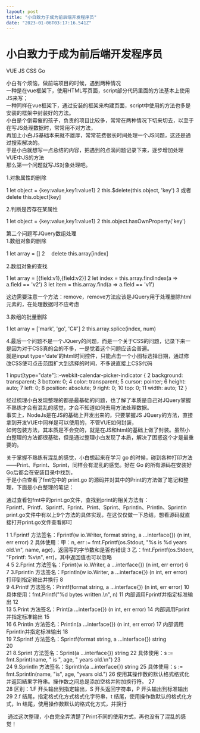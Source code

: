 ```yaml
---
layout: post
title: "小白致力于成为前后端开发程序员"
date: "2023-01-06T03:17:16.541Z"
---
```

小白致力于成为前后端开发程序员
===============

VUE JS CSS Go

小白有个烦恼，做前端项目的时候，遇到两种情况  
一种是在vue框架下，使用HTML写页面，script部分代码里面的方法基本上使用JS来写；  
一种同样在vue框架下，通过安装的框架来构建页面，script中使用的方法也多是安装的框架中封装好的方法。  
小白是个倒霉催的孩子，负责的项目比较多，常常在两种情况下切来切去，以至于在写JS处理数据时，常常用不对方法，  
再加上小白JS基础本来就不雄厚，常常花费很长时间处理一个JS问题，这还是通过搜索解决的。  
于是小白就想写一点总结的内容，把遇到的点滴问题记录下来，逐步增加处理VUE中JS的方法  
那么第一个问题就写JS对象处理吧。

1.对象属性的删除

1   let object = {key:value,key1:value1}
2   this.$delete(this.object, 'key')
3   或者 delete this.object\[key\]

2.判断是否存在某属性

1   let object = {key:value,key1:value1}
2   this.object.hasOwnProperty('key') 

第二个问题写JQuery数组处理  
1.数组对象的删除

1   let array = \[\]
2 　delete this.array\[index\]

2.数组对象的查找

1   let array = \[{field:v1},{field:v2}\]
2   let index = this.array.findIndex(a => a.field == 'v2')
3   let item = this.array.find(a => a.field == 'v1')

这边需要注意一个方法：remove，remove方法应该是JQuery用于处理删除html元素的，在处理数据时不应考虑

3.数组的批量删除

1   let array = \['mark', 'go', 'C#'\]
2   this.array.splice(index, num)

4.最后一个问题不是一个JQuery的问题，而是一个关于CSS的问题，记录下来一是因为对于CSS真的会的不多，一是觉着这个问题应该会普遍。  
就是input type='date'的html时间控件，只能点击一个小图标选择日期，通过修改CSS使可点击范围扩大到选择的时间，不多说直接上CSS代码

 1 input\[type="date"\]::-webkit-calendar-picker-indicator {
 2         background: transparent;
 3         bottom: 0;
 4         color: transparent;
 5         cursor: pointer;
 6         height: auto;
 7         left: 0;
 8         position: absolute;
 9         right: 0;
10         top: 0;
11         width: auto;
12     }

经过梳理小白发现整理的都是最基础的问题，也了解了本质是自己对JQuery掌握不熟练才会有混乱的感觉，才会不知道如何去用方法处理数据。  
事实上，NodeJs是在JS的基础上开发出来的，只要掌握JS JQuery的方法，直接拿到开发VUE中同样是可以使用的，不管VUE如何封装，  
如何包装方法，其本质是不会变的，就是在JS和html的基础上做了封装。虽然小白整理的方法都很基础，但是通过整理小白发现了本质，解决了困惑这个才是最重要的。

关于掌握不熟练有混乱的感觉，小白想起来在学习 go 的时候，碰到各种打印方法——Print、Fprint、Sprint，同样会有混乱的感觉。好在 Go 的所有源码在安装好Go后都会在安装目录中找到，  
于是小白查看了fmt包中的 print.go 的源码并对其中的Print的方法做了笔记和整理，下面是小白整理的笔记：

通过查看包fmt中的print.go文件，查找到print的相关方法有：  
Fprintf、Printf、Sprintf、Fprint、Print、Sprint、Fprintln、Println、Sprintln  
print.go文件中有以上9个方法的具体实现，在这仅仅做一下总结，想看源码就直接打开print.go文件查看即可

 1         1.Fprintf 方法签名：Fprintf(w io.Writer, format string, a ...interface{}) (n int, err error)
 2                   具体使用：甲：n, err := fmt.Fprintf(os.Stdout, "%s is %d years old.\\n", name, age)，返回写的字节数和是否有错误
 3                           乙：fmt.Fprintf(os.Stderr, "Fprintf: %v\\n", err)，其中返回值也可以忽略    
 4 
 5         2.Fprint   方法签名：Fprint(w io.Writer, a ...interface{}) (n int, err error)
 6         
 7         3.Fprintln 方法签名：Fprintln(w io.Writer, a ...interface{}) (n int, err error) 打印到指定输出并换行
 8         
 9         4.Printf   方法签名：Printf(format string, a ...interface{}) (n int, err error)
10                    具体使用：fmt.Printf("%d bytes written.\\n", n) 
11 内部调用Fprintf并指定标准输出
12         
13         5.Print    方法签名：Print(a ...interface{}) (n int, err error)
14 内部调用Fprint并指定标准输出
15         
16         6.Println  方法签名：Println(a ...interface{}) (n int, err error)
17 内部调用Fprintln并指定标准输出
18         
19         7.Sprintf  方法签名：Sprintf(format string, a ...interface{}) string                
20         
21         8.Sprint   方法签名：Sprint(a ...interface{}) string
22                    具体使用：s := fmt.Sprint(name, " is ", age, " years old.\\n")
23                 
24         9.Sprintln 方法签名：Sprintln(a ...interface{}) string
25                    具体使用：s := fmt.Sprintln(name, "is", age, "years old.")
26 使用其操作数的默认格式格式化并返回結果字符串。操作数之间总是添加空格并附加换行符。
27         
28         区别：1.F 开头输出到指定输出，S 开头返回字符串，P 开头输出到标准输出
29              2.f 结尾，指定格式化方式格式化字符串，t 结尾，使用操作数默认的格式化方式，ln 结尾，使用操作数默认的格式化方式，并换行

 通过这次整理，小白完全弄清楚了Print不同的使用方式，再也没有了混乱的感觉！